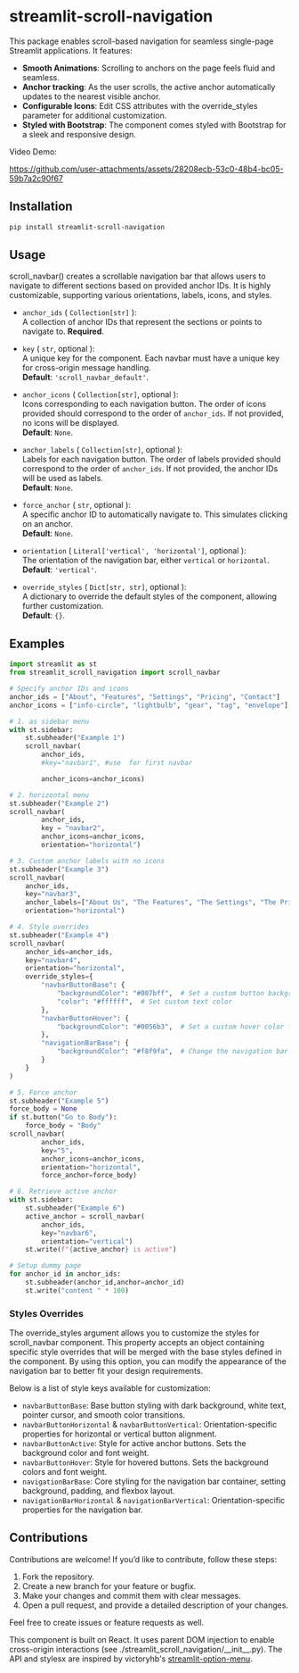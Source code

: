 # streamlit-scroll-navigation

This package enables scroll-based navigation for
seamless single-page Streamlit applications. It features:

* **Smooth Animations**: Scrolling to anchors on the page feels fluid and seamless.
*  **Anchor tracking**: As the user scrolls, the active anchor automatically updates to the nearest visible anchor.
* **Configurable Icons**: Edit CSS attributes with the override_styles parameter for additional customization.
* **Styled with Bootstrap**: The component comes styled with Bootstrap for a sleek and responsive design.

Video Demo:

https://github.com/user-attachments/assets/28208ecb-53c0-48b4-bc05-59b7a2c90f67

## Installation

```sh
pip install streamlit-scroll-navigation
```

## Usage

scroll_navbar() creates a scrollable navigation bar that allows users to navigate to different sections based on provided anchor IDs. It is highly customizable, supporting various orientations, labels, icons, and styles. 

- `anchor_ids` ( `Collection[str]` ):  
  A collection of anchor IDs that represent the sections or points to navigate to. **Required**.

- `key` ( `str`, optional ):  
  A unique key for the component. Each navbar must have a unique key for cross-origin message handling.  
  **Default**: `'scroll_navbar_default'`.

- `anchor_icons` ( `Collection[str]`, optional ):  
  Icons corresponding to each navigation button. The order of icons provided should correspond to the order of `anchor_ids`. If not provided, no icons will be displayed.  
  **Default**: `None`.

- `anchor_labels` ( `Collection[str]`, optional ):  
  Labels for each navigation button. The order of labels provided should correspond to the order of `anchor_ids`. If not provided, the anchor IDs will be used as labels.  
  **Default**: `None`.

- `force_anchor` ( `str`, optional ):  
  A specific anchor ID to automatically navigate to. This simulates clicking on an anchor.  
  **Default**: `None`.

- `orientation` ( `Literal['vertical', 'horizontal']`, optional ):  
  The orientation of the navigation bar, either `vertical` or `horizontal`.  
  **Default**: `'vertical'`.

- `override_styles` ( `Dict[str, str]`, optional ):  
  A dictionary to override the default styles of the component, allowing further customization.  
  **Default**: `{}`.


## Examples

```python
import streamlit as st
from streamlit_scroll_navigation import scroll_navbar

# Specify anchor IDs and icons
anchor_ids = ["About", "Features", "Settings", "Pricing", "Contact"]
anchor_icons = ["info-circle", "lightbulb", "gear", "tag", "envelope"]

# 1. as sidebar menu
with st.sidebar:
    st.subheader("Example 1")
    scroll_navbar(
        anchor_ids,
        #key="navbar1", #use  for first navbar

        anchor_icons=anchor_icons)

# 2. horizontal menu
st.subheader("Example 2")
scroll_navbar(
        anchor_ids,
        key = "navbar2",
        anchor_icons=anchor_icons,
        orientation="horizontal")

# 3. Custom anchor labels with no icons
st.subheader("Example 3")
scroll_navbar(
    anchor_ids,
    key="navbar3",
    anchor_labels=["About Us", "The Features", "The Settings", "The Pricing", "Contact Us"],
    orientation="horizontal")

# 4. Style overrides
st.subheader("Example 4")
scroll_navbar(
    anchor_ids=anchor_ids,
    key="navbar4",
    orientation="horizontal",
    override_styles={
        "navbarButtonBase": {
            "backgroundColor": "#007bff",  # Set a custom button background color
            "color": "#ffffff",  # Set custom text color
        },
        "navbarButtonHover": {
            "backgroundColor": "#0056b3",  # Set a custom hover color for the buttons
        },
        "navigationBarBase": {
            "backgroundColor": "#f8f9fa",  # Change the navigation bar background color
        }
    }
)

# 5. Force anchor
st.subheader("Example 5")
force_body = None
if st.button("Go to Body"):
    force_body = "Body"
scroll_navbar(
        anchor_ids,
        key="5",
        anchor_icons=anchor_icons,
        orientation="horizontal",
        force_anchor=force_body)

# 6. Retrieve active anchor
with st.sidebar:
    st.subheader("Example 6")
    active_anchor = scroll_navbar(
        anchor_ids,
        key="navbar6",
        orientation="vertical")
    st.write(f"{active_anchor} is active")

# Setup dummy page
for anchor_id in anchor_ids:
    st.subheader(anchor_id,anchor=anchor_id)
    st.write("content " * 100)
```

### Styles Overrides
The override_styles argument allows you to customize the styles for scroll_navbar component. This property accepts an object containing specific style overrides that will be merged with the base styles defined in the component. By using this option, you can modify the appearance of the navigation bar to better fit your design requirements.

Below is a list of style keys available for customization:

- `navbarButtonBase`: Base button styling with dark background, white text, pointer cursor, and smooth color transitions.
- `navbarButtonHorizontal` & `navbarButtonVertical`: Orientation-specific properties for horizontal or vertical button alignment.
- `navbarButtonActive`: Style for active anchor buttons. Sets the background color and font weight.
- `navbarButtonHover`: Style for hovered buttons. Sets the background colors and font weight.
- `navigationBarBase`: Core styling for the navigation bar container, setting background, padding, and flexbox layout.
- `navigationBarHorizontal` & `navigationBarVertical`: Orientation-specific properties for the navigation bar.

## Contributions

Contributions are welcome! If you’d like to contribute, follow these steps:

1. Fork the repository.
2. Create a new branch for your feature or bugfix.
3. Make your changes and commit them with clear messages.
4. Open a pull request, and provide a detailed description of your changes.

Feel free to create issues or feature requests as well.

This component is built on React.
It uses parent DOM injection to enable cross-origin interactions (see ./streamlit_scroll_navigation/\_\_init__.py).
The API and stylesx are inspired by victoryhb's [streamlit-option-menu](https://github.com/victoryhb/streamlit-option-menu).


